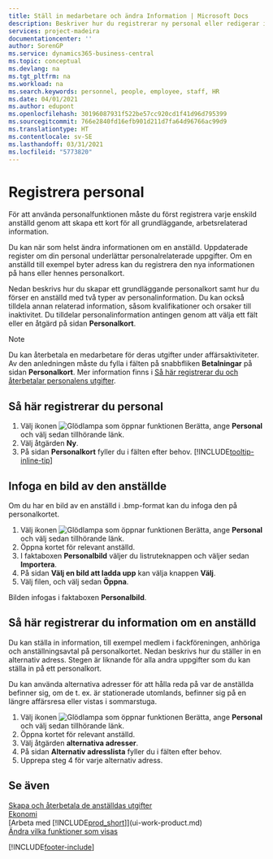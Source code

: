 ```yaml
---
title: Ställ in medarbetare och ändra Information | Microsoft Docs
description: Beskriver hur du registrerar ny personal eller redigerar information för nuvarande anställda.
services: project-madeira
documentationcenter: ''
author: SorenGP
ms.service: dynamics365-business-central
ms.topic: conceptual
ms.devlang: na
ms.tgt_pltfrm: na
ms.workload: na
ms.search.keywords: personnel, people, employee, staff, HR
ms.date: 04/01/2021
ms.author: edupont
ms.openlocfilehash: 30196087931f522be57cc920cd1f41d96d795399
ms.sourcegitcommit: 766e2840fd16efb901d211d7fa64d96766ac99d9
ms.translationtype: HT
ms.contentlocale: sv-SE
ms.lasthandoff: 03/31/2021
ms.locfileid: "5773820"
---
```

# <a name="register-employees"></a>Registrera personal
För att använda personalfunktionen måste du först registrera varje enskild anställd genom att skapa ett kort för all grundläggande, arbetsrelaterad information.

Du kan när som helst ändra informationen om en anställd. Uppdaterade register om din personal underlättar personalrelaterade uppgifter. Om en anställd till exempel byter adress kan du registrera den nya informationen på hans eller hennes personalkort.

Nedan beskrivs hur du skapar ett grundläggande personalkort samt hur du förser en anställd med två typer av personalinformation. Du kan också tilldela annan relaterad information, såsom kvalifikationer och orsaker till inaktivitet. Du tilldelar personalinformation antingen genom att välja ett fält eller en åtgärd på sidan **Personalkort**.

> [!NOTE]  
> Du kan återbetala en medarbetare för deras utgifter under affärsaktiviteter. Av den anledningen måste du fylla i fälten på snabbfliken **Betalningar** på sidan **Personalkort**. Mer information finns i [Så här registrerar du och återbetalar personalens utgifter](finance-how-record-reimburse-employee-expenses.md).

## <a name="to-set-up-an-employee"></a>Så här registrerar du personal
1. Välj ikonen ![Glödlampa som öppnar funktionen Berätta](media/ui-search/search_small.png "Berätta vad du vill göra"), ange **Personal** och välj sedan tillhörande länk.
2. Välj åtgärden **Ny**.
3. På sidan **Personalkort** fyller du i fälten efter behov. [!INCLUDE[tooltip-inline-tip](includes/tooltip-inline-tip_md.md)]

## <a name="to-insert-a-picture-of-an-employee"></a>Infoga en bild av den anställde
Om du har en bild av en anställd i .bmp-format kan du infoga den på personalkortet.

1. Välj ikonen ![Glödlampa som öppnar funktionen Berätta](media/ui-search/search_small.png "Berätta vad du vill göra"), ange **Personal** och välj sedan tillhörande länk.
2. Öppna kortet för relevant anställd.
3. I faktaboxen **Personalbild** väljer du listruteknappen och väljer sedan **Importera**.
4. På sidan **Välj en bild att ladda upp** kan välja knappen **Välj**.
5. Välj filen, och välj sedan **Öppna**.

Bilden infogas i faktaboxen **Personalbild**.

## <a name="to-register-various-information-about-an-employee"></a>Så här registrerar du information om en anställd
Du kan ställa in information, till exempel medlem i fackföreningen, anhöriga och anställningsavtal på personalkortet. Nedan beskrivs hur du ställer in en alternativ adress. Stegen är liknande för alla andra uppgifter som du kan ställa in på ett personalkort.

Du kan använda alternativa adresser för att hålla reda på var de anställda befinner sig, om de t. ex. är stationerade utomlands, befinner sig på en längre affärsresa eller vistas i sommarstuga.

1. Välj ikonen ![Glödlampa som öppnar funktionen Berätta](media/ui-search/search_small.png "Berätta vad du vill göra"), ange **Personal** och välj sedan tillhörande länk.
2. Öppna kortet för relevant anställd.
3. Välj åtgärden **alternativa adresser**.
4. På sidan **Alternativ adresslista** fyller du i fälten efter behov.
5. Upprepa steg 4 för varje alternativ adress.

## <a name="see-also"></a>Se även
[Skapa och återbetala de anställdas utgifter](finance-how-record-reimburse-employee-expenses.md)  
[Ekonomi](finance.md)  
[Arbeta med [!INCLUDE[prod_short](includes/prod_short.md)]](ui-work-product.md)  
[Ändra vilka funktioner som visas](ui-experiences.md)


[!INCLUDE[footer-include](includes/footer-banner.md)]